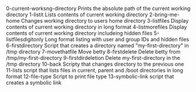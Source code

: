 0-current-worksng-directory Prints the absolute path of the current working directory
1-listit Lists contents of current working directory
2-bring-me-home Changes working directory to users home directory
3-listfiles Display contents of current working directory in long format
4-listmorefiles Display contents of current working directory includeing hidden files
5-listfilesdigitonly Long format listing with user and group IDs and hidden files
6-firstdirectory Script that creates a directory named "my-first-directory" in /tmp directory
7-movethatfile Move betty
8-firstdelete Delete betty from /tmp/my-first-directory
9-firstdirdeletion Delete my-first-directory in the /tmp directory
10-back Scripty that changes directory to the previous one
11-lists script that lists files in current, parent and /boot directories in long format
12-file-type Script to print file type
13-symbolic-link script that creates a symbolic link
